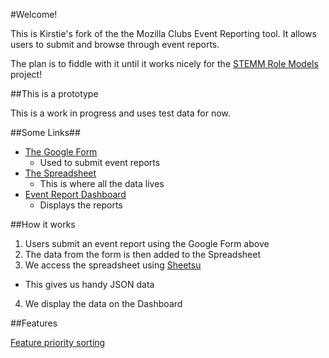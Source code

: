 #Welcome!

This is Kirstie's fork of the the Mozilla Clubs Event Reporting tool. It allows users to submit and browse through event reports.

The plan is to fiddle with it until it works nicely for the [STEMM Role Models](www.stemmrolemodels.com) project!


##This is a prototype

This is a work in progress and uses test data for now.

##Some Links##

* [The Google Form](http://goo.gl/forms/wDc7b8AqI3)
  * Used to submit event reports
* [The Spreadsheet](https://docs.google.com/spreadsheets/d/1QHl2bjBhMslyFzR5XXPzMLdzzx7oeSKTbgR5PM8qp64/edit#gid=1045576576)
  * This is where all the data lives
* [Event Report Dashboard](http://mozilla.github.io/clubs-events/)
  * Displays the reports

##How it works

1. Users submit an event report using the Google Form above
2. The data from the form is then added to the Spreadsheet
3. We access the spreadsheet using [Sheetsu](https://sheetsu.com/)
  * This gives us handy JSON data
4. We display the data on the Dashboard

##Features

[Feature priority sorting](https://docs.google.com/presentation/d/1Gdb-Gg2NPxOKpU0PyvbijaV_GFmuFVkmJP9__Jdw2Pk/edit#slide=id.gf13f3be28_0_9)
